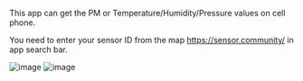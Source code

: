 This app can get the PM or Temperature/Humidity/Pressure values on cell phone.

You need to enter your sensor ID from the map https://sensor.community/ in app search bar.

![image](https://github.com/saiinc/MySensorAirData/assets/13632259/fb8c2c43-8638-4080-8466-f26af2cc7a87)   ![image](https://github.com/saiinc/MySensorAirData/assets/13632259/1357f1bd-1257-4e8e-a8e0-9dc77cf0e9fd)

